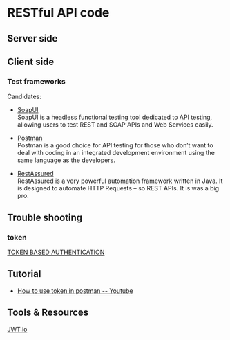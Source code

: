 # RESTful API code

## Server side

## Client side

### Test frameworks

Candidates:  

* [SoapUI](https://www.soapui.org/)  
SoapUI is a headless functional testing tool dedicated to API testing, allowing users to test REST and SOAP APIs and Web Services easily.  

* [Postman](https://www.getpostman.com/)  
Postman is a good choice for API testing for those who don’t want to deal with coding in an integrated development environment using the same language as the developers.  

* [RestAssured](http://rest-assured.io/)  
RestAssured is a very powerful automation framework written in Java. It is designed to automate HTTP Requests – so REST APIs. It is was a big pro.  

## Trouble shooting

### token

[TOKEN BASED AUTHENTICATION](https://auth0.com/learn/token-based-authentication-made-easy/)  

## Tutorial

* [How to use token in postman -- Youtube](https://www.youtube.com/watch?v=SKswJH7_plQ)  

## Tools & Resources

[JWT.io](https://jwt.io/)  
